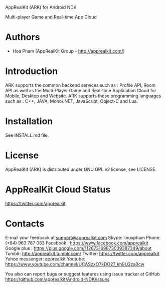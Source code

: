 AppRealKit (ARK) for Android NDK

Multi-player Game and Real-time App Cloud

Authors
=======
* Hoa Pham (AppRealKit Group - http://apprealkit.com/)

Introduction
============
ARK supports the common backend services such as : Profile API, Room API as well as the Multi-Player Game and Real-time Application Cloud for Mobile, Desktop and Website.
ARK supports these programming languages such as : C++, JAVA, Mono/.NET, JavaScript, Object-C and Lua.

Installation
============
See INSTALL.md file.

License
=======
AppRealKit (ARK) is distributed under GNU GPL v2 license, see LICENSE.

AppRealKit Cloud Status
========
https://twitter.com/apprealkit

Contacts
========
E-mail your feedback at support@apprealkit.com
Skype: linuxpham
Phone: (+84) 963 787 063
Facebook : https://www.facebook.com/apprealkit
Google plus : https://plus.google.com/112673169873039387349/about
Tumblr: http://apprealkit.tumblr.com/
Twitter: https://twitter.com/apprealkit
Yahoo messenger: apprealkit
Youtube: https://www.youtube.com/channel/UCASzxO7kDO27_kh9U2za0cw

You also can report bugs or suggest features using issue tracker at GitHub
https://github.com/apprealkit/Android-NDK/issues
